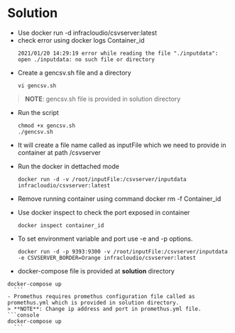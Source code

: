 # Solution
  - Use docker run -d infracloudio/csvserver:latest 
  - check error using docker logs Container_id
    ```console
    2021/01/20 14:29:19 error while reading the file "./inputdata": open ./inputdata: no such file or directory
    ```
  - Create a gencsv.sh file and a directory
    ```console
    vi gencsv.sh
	  ```
> **NOTE**: gencsv.sh file is provided in solution directory
 
  - Run the script 
    ```console
    chmod +x gencsv.sh
    ./gencsv.sh
	  ```
  - It will create a file name called as inputFile which we need to provide in container at path /csvserver
  - Run the docker in dettached mode
    ```console
    docker run -d -v /root/inputFile:/csvserver/inputdata infracloudio/csvserver:latest
    ```
  - Remove running container using command docker rm -f Container_id
  - Use docker inspect to check the port exposed in container
    ```console
    docker inspect container_id
	  ```
  - To set environment variable and port use -e and -p options.
    ```console
    docker run -d -p 9393:9300 -v /root/inputFile:/csvserver/inputdata -e CSVSERVER_BORDER=Orange infracloudio/csvserver:latest
	  ```
  
  
  - docker-compose file is provided at **solution** directory
  ```console
  docker-compose up
	```
  - Promethus requires promethus configuration file called as promethus.yml which is provided in solution directory.
> **NOTE**: Change ip address and port in promethus.yml file.
  ```console
  docker-compose up
	```    
